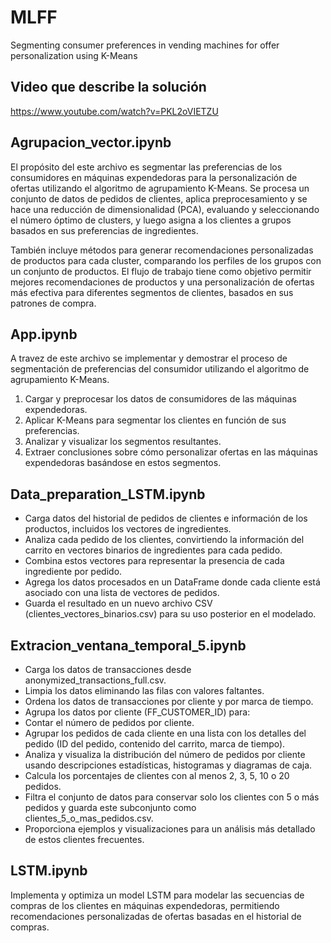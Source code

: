 # MLFF
Segmenting consumer preferences in vending machines for offer personalization using K-Means

## Video que describe la solución

https://www.youtube.com/watch?v=PKL2oVIETZU

## Agrupacion_vector.ipynb 

El propósito del este archivo es segmentar las preferencias de los consumidores en máquinas expendedoras para la personalización de ofertas utilizando el algoritmo de agrupamiento K-Means. Se procesa un conjunto de datos de pedidos de clientes, aplica preprocesamiento y se hace una reducción de dimensionalidad (PCA), evaluando y seleccionando el número óptimo de clusters, y luego asigna a los clientes a grupos basados en sus preferencias de ingredientes. 

También incluye métodos para generar recomendaciones personalizadas de productos para cada cluster, comparando los perfiles de los grupos con un conjunto de productos. El flujo de trabajo tiene como objetivo permitir mejores recomendaciones de productos y una personalización de ofertas más efectiva para diferentes segmentos de clientes, basados en sus patrones de compra.

## App.ipynb 

A travez de este archivo se implementar y demostrar el proceso de segmentación de preferencias del consumidor utilizando el algoritmo de agrupamiento K-Means.
1. Cargar y preprocesar los datos de consumidores de las máquinas expendedoras.
2. Aplicar K-Means para segmentar los clientes en función de sus preferencias.
3. Analizar y visualizar los segmentos resultantes.
4. Extraer conclusiones sobre cómo personalizar ofertas en las máquinas expendedoras basándose en estos segmentos.

## Data_preparation_LSTM.ipynb

- Carga datos del historial de pedidos de clientes e información de los productos, incluidos los vectores de ingredientes.
- Analiza cada pedido de los clientes, convirtiendo la información del carrito en vectores binarios de ingredientes para cada pedido.
- Combina estos vectores para representar la presencia de cada ingrediente por pedido.
- Agrega los datos procesados en un DataFrame donde cada cliente está asociado con una lista de vectores de pedidos.
- Guarda el resultado en un nuevo archivo CSV (clientes_vectores_binarios.csv) para su uso posterior en el modelado.

## Extracion_ventana_temporal_5.ipynb

- Carga los datos de transacciones desde anonymized_transactions_full.csv.
- Limpia los datos eliminando las filas con valores faltantes.
- Ordena los datos de transacciones por cliente y por marca de tiempo.
- Agrupa los datos por cliente (FF_CUSTOMER_ID) para:
- Contar el número de pedidos por cliente.
- Agrupar los pedidos de cada cliente en una lista con los detalles del pedido (ID del pedido, contenido del carrito, marca de tiempo).
- Analiza y visualiza la distribución del número de pedidos por cliente usando descripciones estadísticas, histogramas y diagramas de caja.
- Calcula los porcentajes de clientes con al menos 2, 3, 5, 10 o 20 pedidos.
- Filtra el conjunto de datos para conservar solo los clientes con 5 o más pedidos y guarda este subconjunto como clientes_5_o_mas_pedidos.csv.
- Proporciona ejemplos y visualizaciones para un análisis más detallado de estos clientes frecuentes.

## LSTM.ipynb

Implementa y optimiza un model LSTM para modelar las secuencias de compras de los clientes en máquinas expendedoras, permitiendo recomendaciones personalizadas de ofertas basadas en el historial de compras.
